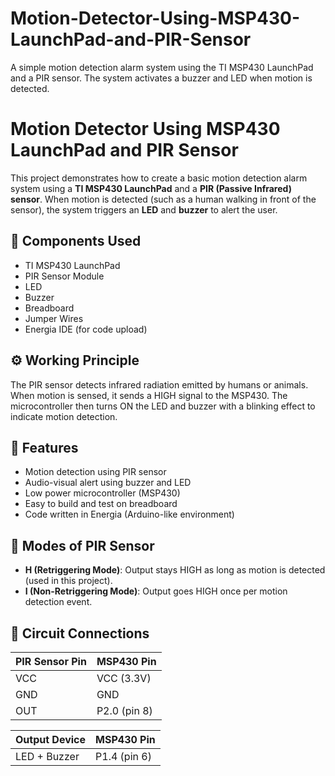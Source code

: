 # Motion-Detector-Using-MSP430-LaunchPad-and-PIR-Sensor
A simple motion detection alarm system using the TI MSP430 LaunchPad and a PIR sensor. The system activates a buzzer and LED when motion is detected.
# Motion Detector Using MSP430 LaunchPad and PIR Sensor

This project demonstrates how to create a basic motion detection alarm system using a **TI MSP430 LaunchPad** and a **PIR (Passive Infrared) sensor**. When motion is detected (such as a human walking in front of the sensor), the system triggers an **LED** and **buzzer** to alert the user.

## 🔧 Components Used

- TI MSP430 LaunchPad
- PIR Sensor Module
- LED
- Buzzer
- Breadboard
- Jumper Wires
- Energia IDE (for code upload)

## ⚙️ Working Principle

The PIR sensor detects infrared radiation emitted by humans or animals. When motion is sensed, it sends a HIGH signal to the MSP430. The microcontroller then turns ON the LED and buzzer with a blinking effect to indicate motion detection.

## 📌 Features

- Motion detection using PIR sensor
- Audio-visual alert using buzzer and LED
- Low power microcontroller (MSP430)
- Easy to build and test on breadboard
- Code written in Energia (Arduino-like environment)

## 🧠 Modes of PIR Sensor

- **H (Retriggering Mode)**: Output stays HIGH as long as motion is detected (used in this project).
- **I (Non-Retriggering Mode)**: Output goes HIGH once per motion detection event.

## 🔌 Circuit Connections

| PIR Sensor Pin | MSP430 Pin |
|----------------|------------|
| VCC            | VCC (3.3V) |
| GND            | GND        |
| OUT            | P2.0 (pin 8) |

| Output Device | MSP430 Pin |
|---------------|------------|
| LED + Buzzer  | P1.4 (pin 6) |
